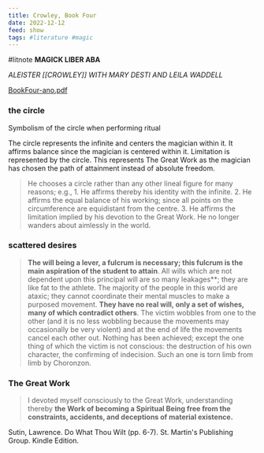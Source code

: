 ```yaml
---
title: Crowley, Book Four
date: 2022-12-12
feed: show
tags: #literature #magic 
---
```

#litnote 
**MAGICK LIBER ABA**

*ALEISTER [[CROWLEY]]
WITH MARY DESTI AND LEILA WADDELL*

[BookFour-ano.pdf](https://drive.google.com/file/d/1FnkhvD2B3maoIW_VFuVOZya2Tv3BMRHD/view?usp=drivesdk)


### the circle 
Symbolism of the circle when performing ritual

The circle represents the infinite and centers the magician within it. It affirms balance since the magician is centered within it. Limitation is represented by the circle. This represents The Great Work as the magician has chosen the path of attainment instead of absolute freedom. 

> He chooses a circle rather than any other lineal figure for many reasons; e.g., 1. He affirms thereby his identity with the infinite.
 >2. He affirms the equal balance of his working; since all points on the circumference are equidistant from the centre.
>  3. He affirms the limitation implied by his devotion to the Great Work. He no longer wanders about aimlessly in the world.

### scattered desires

> **The will being a lever, a fulcrum is necessary; this fulcrum is the main aspiration of the student to attain**. All wills which are not dependent upon this principal will are so many leakages**; they are like fat to the athlete.
The majority of the people in this world are ataxic; they cannot coordinate their mental muscles to make a purposed movement. **They have no real will, only a set of wishes, many of which contradict others**. The victim wobbles from one to the other (and it is no less wobbling because the movements may occasionally be very violent) and at the end of life the movements cancel each other out. Nothing has been achieved; except the one thing of which the victim is not conscious: the destruction of his own character, the confirming of indecision. Such an one is torn limb from limb by Choronzon.

### The Great Work
>I devoted myself consciously to the Great Work, understanding thereby __the Work of becoming a Spiritual Being free from the constraints, accidents, and deceptions of material existence.__

Sutin, Lawrence. Do What Thou Wilt (pp. 6-7). St. Martin's Publishing Group. Kindle Edition. 
